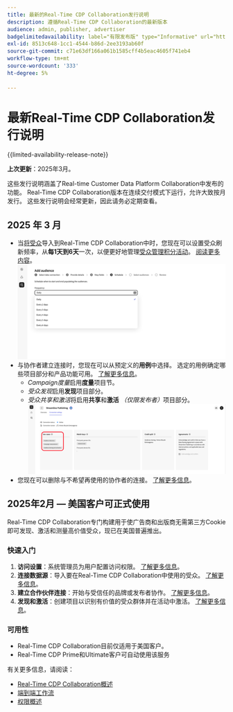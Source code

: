 ```yaml
---
title: 最新的Real-Time CDP Collaboration发行说明
description: 遵循Real-Time CDP Collaboration的最新版本
audience: admin, publisher, advertiser
badgelimitedavailability: label="有限发布版" type="Informative" url="https://helpx.adobe.com/legal/product-descriptions/real-time-customer-data-platform-collaboration.html newtab=true"
exl-id: 8513c648-1cc1-4544-b86d-2ee3193ab60f
source-git-commit: c71e63df166a061b1585cff4b5eac4605f741eb4
workflow-type: tm+mt
source-wordcount: '333'
ht-degree: 5%

---
```


# 最新Real-Time CDP Collaboration发行说明

{{limited-availability-release-note}}

**上次更新**：2025年3月。

这些发行说明涵盖了Real-time Customer Data Platform Collaboration中发布的功能。 Real-Time CDP Collaboration版本在连续交付模式下运行，允许大致按月发行。 这些发行说明会经常更新，因此请务必定期查看。

## 2025 年 3 月

* 当[将受众](/help/guide/setup/onboard-audiences.md)导入到Real-Time CDP Collaboration中时，您现在可以设置受众刷新频率，从&#x200B;**每1天到6天**&#x200B;一次，以便更好地管理[受众管理积分活动](/help/guide/setup/my-activity.md#types-of-activities)。 [阅读更多内容](/help/guide/setup/onboard-audiences.md#schedule)。<br> ![计划屏幕，显示更新受众会员资格的不同频率间隔。](/help/assets/setup/add-manage-audiences/Step-Schedule-Set-Frequency.png "计划屏幕显示更新受众成员资格的不同频率间隔。")
* 与协作者建立连接时，您现在可以从预定义的&#x200B;**用例**&#x200B;中选择。 选定的用例确定哪些项目部分和产品功能可用。 [了解更多信息](/help/guide/collaborate/manage-projects.md#project-use-cases)。
   * *Campaign度量*&#x200B;启用&#x200B;**度量**&#x200B;项目节。
   * *受众发现*&#x200B;启用&#x200B;**发现**&#x200B;项目部分。
   * *受众共享和激活*&#x200B;将启用&#x200B;**共享**&#x200B;和&#x200B;**激活** *（仅限发布者）*&#x200B;项目部分。<br> ![连接视图中突出显示的用例。](/help/assets/release-notes/2025/use-cases.png "连接视图中突出显示的用例。")
* 您现在可以删除与不希望再使用的协作者的连接。 [了解更多信息](/help/guide/connect/establishing-connections.md#delete-connections)。


## 2025年2月 — 美国客户可正式使用

Real-Time CDP Collaboration专门构建用于使广告商和出版商无需第三方Cookie即可发现、激活和测量高价值受众，现已在美国普遍推出。

### 快速入门

1. **访问设置**：系统管理员为用户配置访问权限。 [了解更多信息](/help/guide/permissions/manage-user-access.md#RTCDP-collaboration-access)。
2. **连接数据源**：导入要在Real-Time CDP Collaboration中使用的受众。 [了解更多信息](/help/guide/setup/onboard-audiences.md)。
3. **建立合作伙伴连接**：开始与受信任的品牌或发布者协作。 [了解更多信息](/help/guide/connect/establishing-connections.md)。
4. **发现和激活**：创建项目以识别有价值的受众群体并在活动中激活。 [了解更多信息](/help/guide/collaborate/manage-projects.md)。

### 可用性

* Real-Time CDP Collaboration目前仅适用于美国客户。
* Real-Time CDP Prime和Ultimate客户可自动使用该服务

有关更多信息，请阅读：

* [Real-Time CDP Collaboration概述](/help/guide/home.md)
* [端到端工作流](/help/guide/end-to-end-workflow.md)
* [权限概述](/help/guide/permissions/overview.md)
